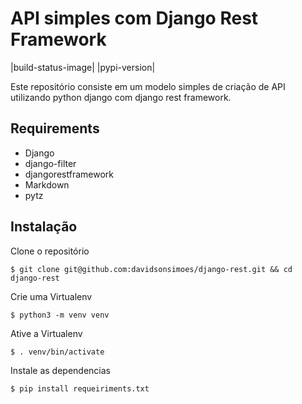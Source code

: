 API simples com Django Rest Framework
=======================

|build-status-image| |pypi-version|

Este repositório consiste em um modelo simples de criação de API utilizando python django com django rest framework.

Requirements
------------

-  Django
-  django-filter
-  djangorestframework
-  Markdown
-  pytz

Instalação
------------

Clone o repositório

    $ git clone git@github.com:davidsonsimoes/django-rest.git && cd django-rest
    
Crie uma Virtualenv

    $ python3 -m venv venv
    
Ative a Virtualenv

    $ . venv/bin/activate
    
Instale as dependencias

    $ pip install requeiriments.txt

